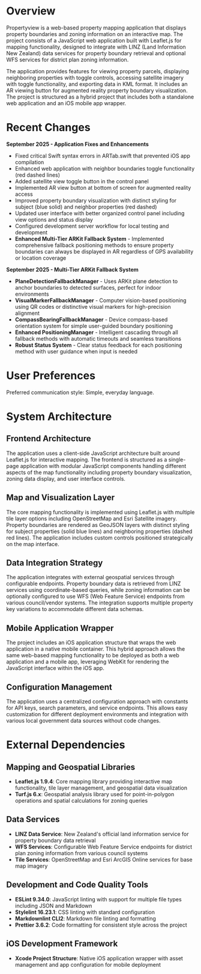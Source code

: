 # Overview

Propertyview is a web-based property mapping application that displays property boundaries and zoning information on an interactive map. The project consists of a JavaScript web application built with Leaflet.js for mapping functionality, designed to integrate with LINZ (Land Information New Zealand) data services for property boundary retrieval and optional WFS services for district plan zoning information.

The application provides features for viewing property parcels, displaying neighboring properties with toggle controls, accessing satellite imagery with toggle functionality, and exporting data in KML format. It includes an AR viewing button for augmented reality property boundary visualization. The project is structured as a hybrid project that includes both a standalone web application and an iOS mobile app wrapper.

# Recent Changes

**September 2025 - Application Fixes and Enhancements**
- Fixed critical Swift syntax errors in ARTab.swift that prevented iOS app compilation
- Enhanced web application with neighbor boundaries toggle functionality (red dashed lines)
- Added satellite view toggle button in the control panel
- Implemented AR view button at bottom of screen for augmented reality access
- Improved property boundary visualization with distinct styling for subject (blue solid) and neighbor properties (red dashed)
- Updated user interface with better organized control panel including view options and status display
- Configured development server workflow for local testing and development
- **Enhanced Multi-Tier ARKit Fallback System** - Implemented comprehensive fallback positioning methods to ensure property boundaries can always be displayed in AR regardless of GPS availability or location coverage

**September 2025 - Multi-Tier ARKit Fallback System**
- **PlaneDetectionFallbackManager** - Uses ARKit plane detection to anchor boundaries to detected surfaces, perfect for indoor environments
- **VisualMarkerFallbackManager** - Computer vision-based positioning using QR codes or distinctive visual markers for high-precision alignment
- **CompassBearingFallbackManager** - Device compass-based orientation system for simple user-guided boundary positioning
- **Enhanced PositioningManager** - Intelligent cascading through all fallback methods with automatic timeouts and seamless transitions
- **Robust Status System** - Clear status feedback for each positioning method with user guidance when input is needed

# User Preferences

Preferred communication style: Simple, everyday language.

# System Architecture

## Frontend Architecture
The application uses a client-side JavaScript architecture built around Leaflet.js for interactive mapping. The frontend is structured as a single-page application with modular JavaScript components handling different aspects of the map functionality including property boundary visualization, zoning data display, and user interface controls.

## Map and Visualization Layer
The core mapping functionality is implemented using Leaflet.js with multiple tile layer options including OpenStreetMap and Esri Satellite imagery. Property boundaries are rendered as GeoJSON layers with distinct styling for subject properties (solid blue lines) and neighboring properties (dashed red lines). The application includes custom controls positioned strategically on the map interface.

## Data Integration Strategy
The application integrates with external geospatial services through configurable endpoints. Property boundary data is retrieved from LINZ services using coordinate-based queries, while zoning information can be optionally configured to use WFS (Web Feature Service) endpoints from various council/vendor systems. The integration supports multiple property key variations to accommodate different data schemas.

## Mobile Application Wrapper
The project includes an iOS application structure that wraps the web application in a native mobile container. This hybrid approach allows the same web-based mapping functionality to be deployed as both a web application and a mobile app, leveraging WebKit for rendering the JavaScript interface within the iOS app.

## Configuration Management
The application uses a centralized configuration approach with constants for API keys, search parameters, and service endpoints. This allows easy customization for different deployment environments and integration with various local government data sources without code changes.

# External Dependencies

## Mapping and Geospatial Libraries
- **Leaflet.js 1.9.4**: Core mapping library providing interactive map functionality, tile layer management, and geospatial data visualization
- **Turf.js 6.x**: Geospatial analysis library used for point-in-polygon operations and spatial calculations for zoning queries

## Data Services
- **LINZ Data Service**: New Zealand's official land information service for property boundary data retrieval
- **WFS Services**: Configurable Web Feature Service endpoints for district plan zoning information from various council systems
- **Tile Services**: OpenStreetMap and Esri ArcGIS Online services for base map imagery

## Development and Code Quality Tools
- **ESLint 9.34.0**: JavaScript linting with support for multiple file types including JSON and Markdown
- **Stylelint 16.23.1**: CSS linting with standard configuration
- **Markdownlint CLI2**: Markdown file linting and formatting
- **Prettier 3.6.2**: Code formatting for consistent style across the project

## iOS Development Framework
- **Xcode Project Structure**: Native iOS application wrapper with asset management and app configuration for mobile deployment